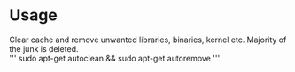 # Usage

Clear cache and remove unwanted libraries, binaries, kernel etc.
Majority of the junk is deleted.
<br>
'''
sudo apt-get autoclean && sudo apt-get autoremove
'''
